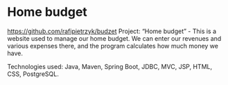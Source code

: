 # Home budget
https://github.com/rafipietrzyk/budzet
Project: “Home budget” - This is a website used to manage our home budget. We can enter our revenues and various expenses there, and the program calculates how much money we have. 

Technologies used: 
Java, 
Maven, 
Spring Boot, 
JDBC, 
MVC, 
JSP, 
HTML, 
CSS, 
PostgreSQL.
